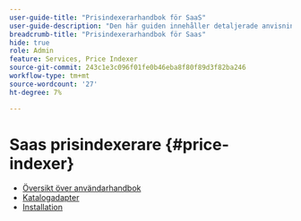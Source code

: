 ```yaml
---
user-guide-title: "Prisindexerarhandbok för SaaS"
user-guide-description: "Den här guiden innehåller detaljerade anvisningar om hur du använder prisindexeraren i SaaS."
breadcrumb-title: "Prisindexerarhandbok för Saas"
hide: true
role: Admin
feature: Services, Price Indexer
source-git-commit: 243c1e3c096f01fe0b46eba8f80f89d3f82ba246
workflow-type: tm+mt
source-wordcount: '27'
ht-degree: 7%

---
```


# Saas prisindexerare {#price-indexer}

- [Översikt över användarhandbok](index.md)
- [Katalogadapter](catalog-adapter.md)
- [Installation](installation.md)

